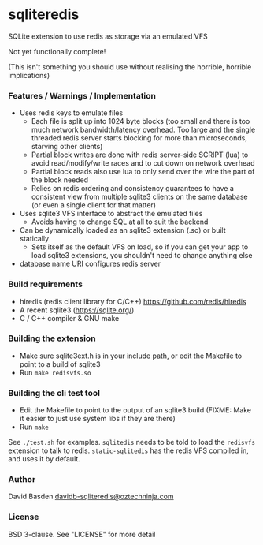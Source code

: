 # sqliteredis
SQLite extension to use redis as storage via an emulated VFS

Not yet functionally complete!

(This isn't something you should use without realising the horrible, horrible implications)

### Features / Warnings / Implementation

* Uses redis keys to emulate files
  * Each file is split up into 1024 byte blocks (too small and there is too much network bandwidth/latency overhead.  Too large and the single threaded redis server starts blocking for more than microseconds, starving other clients)
  * Partial block writes are done with redis server-side SCRIPT (lua) to avoid read/modify/write races and to cut down on network overhead
  * Partial block reads also use lua to only send over the wire the part of the block needed
  * Relies on redis ordering and consistency guarantees to have a consistent view from multiple sqlite3 clients on the same database (or even a single client for that matter)
* Uses sqlite3 VFS interface to abstract the emulated files
  * Avoids having to change SQL at all to suit the backend
* Can be dynamically loaded as an sqlite3 extension (.so) or built statically
  * Sets itself as the default VFS on load, so if you can get your app to load sqlite3 extensions, you shouldn't need to change anything else
* database name URI configures redis server

### Build requirements

* hiredis (redis client library for C/C++) https://github.com/redis/hiredis
* A recent sqlite3 (https://sqlite.org/)
* C / C++ compiler & GNU make

### Building the extension

* Make sure sqlite3ext.h is in your include path, or edit the Makefile to point to a build of sqlite3
* Run `make redisvfs.so`

### Building the cli test tool

* Edit the Makefile to point to the output of an sqlite3 build   (FIXME: Make it easier to just use system libs if they are there) 
* Run `make`

See `./test.sh` for examples.  `sqlitedis` needs to be told to load the `redisvfs` extension to talk to redis.  `static-sqlitedis` has the redis VFS compiled in, and uses it by default.

### Author

David Basden <davidb-sqliteredis@oztechninja.com>

### License

BSD 3-clause.  See "LICENSE" for more detail
